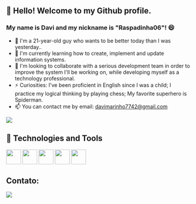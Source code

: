## 👋 Hello! Welcome to my Github profile.
### My name is Davi and my nickname is "Raspadinha06"! 😄

- 💬 I'm a 21-year-old guy who wants to be better today than I was yesterday.. 
- 🌱 I'm currently learning how to create, implement and update information systems.
- 👯 I'm looking to collaborate with a serious development team in order to improve the system I'll be working on,
while developing myself as a technology professional.
- ⚡ Curiosities:
  I've been proficient in English since I was a child;
  I practice my logical thinking by playing chess;
  My favorite superhero is Spiderman.
- 📫 You can contact me by email: davimarinho7742@gmail.com

<img src="https://www.alura.com.br/artigos/assets/como-criar-um-readme-para-seu-perfil-github/imagem6.gif">


## 🔨 Technologies and Tools
<div>
<img loading="lazy" src="https://cdn.jsdelivr.net/gh/devicons/devicon/icons/java/java-original.svg" width="40" height="40"/>
<img loading="lazy" src="https://cdn.jsdelivr.net/gh/devicons/devicon/icons/spring/spring-original.svg" width="40" height="40"/>
<img loading="lazy" src="https://cdn.jsdelivr.net/gh/devicons/devicon/icons/mysql/mysql-original.svg" width="40" height="40"/>
<img loading="lazy" src="https://cdn.jsdelivr.net/gh/devicons/devicon/icons/git/git-original.svg" width="40" height="40"/>
<img loading="lazy" src="https://cdn.jsdelivr.net/gh/devicons/devicon/icons/javascript/javascript-original.svg" width="40" height="40"/>
</div>

## Contato:

<div>
<a href="https://www.linkedin.com/in/davi-marinho-716a11279/" target="_blank"><img loading="lazy" src="https://img.shields.io/badge/-LinkedIn-%230077B5?style=for-the-badge&logo=linkedin&logoColor=white" target="_blank"></a>   
</div>
